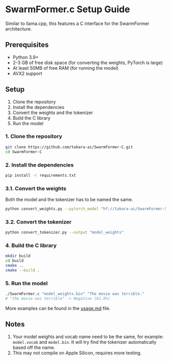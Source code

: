 # SwarmFormer.c Setup Guide

Similar to llama.cpp, this features a C interface for the SwarmFormer architecture.

## Prerequisites

- Python 3.9+
- 2-3 GB of free disk space (for converting the weights, PyTorch is large)
- At least 50MB of free RAM (for running the model)
- AVX2 support

## Setup

1. Clone the repository
2. Install the dependencies
3. Convert the weights and the tokenizer
4. Build the C library
5. Run the model

### 1. Clone the repository

```bash
git clone https://github.com/takara-ai/SwarmFormer-C.git
cd SwarmFormer-C
```

### 2. Install the dependencies

```bash
pip install -r requirements.txt
```

### 3.1. Convert the weights
Both the model and the tokenizer has to be named the same.
```bash
python convert_weights.py --pytorch_model "hf://takara-ai/SwarmFormer-Sentiment-Base" --output "model_weights.vocab"
```

### 3.2. Convert the tokenizer

```bash
python convert_tokenizer.py --output "model_weights"
```

### 4. Build the C library

```bash
mkdir build
cd build
cmake ..
cmake --build . 
```

### 5. Run the model

```bash
./SwarmFormer.c "model_weights.bin" "The movie was terrible."
# "the movie was terrible" -> Negative (61.0%)
```

More examples can be found in the [usage.md](usage.md) file.

## Notes
1. Your model weights and vocab name need to be the same, for example: `model.vocab` and `model.bin`. It will try find the tokenizer automatically based off the name.
2. This may not compile on Apple Silicon, requires more testing.
